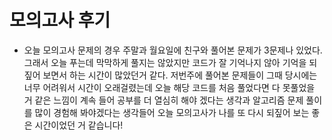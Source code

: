 # 모의고사 후기
* 오늘 모의고사 문제의 경우 주말과 월요일에 친구와 풀어본 문제가 3문제나 있었다. 그래서 오늘 푸는데 막막하게 풀지는 않았지만 코드가 잘 기억나지 않아 기억을 되짚어 보면서 하는 시간이 많았던거 같다. 저번주에 풀어본 문제들이 그때 당시에는 너무 어려워서 시간이 오래걸렸는데 오늘 해당 코드를 처음 풀었다면 다 못풀었을 거 같은 느낌이 계속 들어 공부를 더 열심히 해야 겠다는 생각과 알고리즘 문제 풀이를 많이 경험해 봐야겠다는 생각들어 오늘 모의고사가 나를 또 다시 되짚어 보는 좋은 시간이었던 거 같습니다!